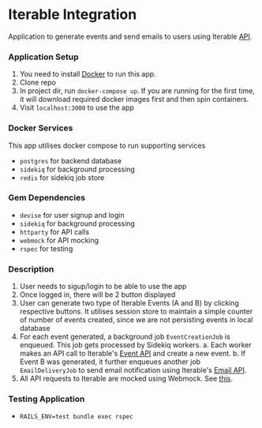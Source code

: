 # Iterable Integration

Application to generate events and send emails to users using Iterable [API](https://api.iterable.com/api/docs).

### Application Setup
1. You need to install [Docker](https://www.docker.com/products/docker-desktop/) to run this app.
2. Clone repo
3. In project dir, run `docker-compose up`. If you are running for the first time, it will download required docker images first and then spin containers.
4. Visit `localhost:3000` to use the app

### Docker Services
This app utilises docker compose to run supporting services
- `postgres` for backend database
- `sidekiq` for background processing
- `redis` for sidekiq job store

### Gem Dependencies
- `devise` for user signup and login
- `sidekiq` for background processing
- `httparty` for API calls
- `webmock` for API mocking
- `rspec` for testing

### Description
1. User needs to sigup/login to be able to use the app
2. Once logged in, there will be 2 button displayed
3. User can generate two type of Iterable Events (A and B) by clicking respective buttons. It utilises session store to maintain a simple counter of number of events created, since we are not persisting events in local database
4. For each event generated, a background job `EventCreationJob` is enqueued. This job gets processed by Sidekiq workers.
	a. Each worker makes an API call to Iterable's [Event API](https://api.iterable.com/api/docs#events_track) and create a new event.
	b. If Event B was generated, it further enqueues another job `EmailDeliveryJob` to send email notification using Iterable's [Email API](https://api.iterable.com/api/docs#email_target).
5. All API requests to Iterable are mocked using Webmock. See [this](lib/external_api/iterable/mock.rb).

### Testing Application
- `RAILS_ENV=test bundle exec rspec`